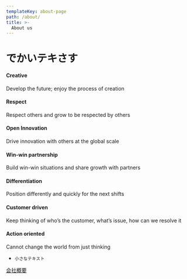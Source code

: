 ```yaml
---
templateKey: about-page
path: /about/
title: >-
  About us
---
```


# でかいテキさす

#### Creative

Develop the future; enjoy the process of creation

#### Respect

Respect others and grow to be respected by others

#### Open Innovation

Drive innovation with others at the global scale

#### Win-win partnership

Build win-win situations and share growth with partners

#### Differentiation

Position differently and quickly for the next shifts

#### Customer driven

Keep thinking of who’s the customer, what’s issue, how can we resolve it

#### Action oriented

Cannot change the world from just thinking

* <small>小さなテキスト</small>

[会社概要](/about/company/)
